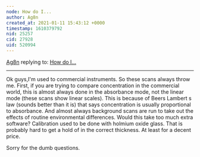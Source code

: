 ```yaml
---
node: How do I...
author: Ag8n
created_at: 2021-01-11 15:43:12 +0000
timestamp: 1610379792
nid: 25257
cid: 27928
uid: 520994
---
```




[Ag8n](../profile/Ag8n) replying to: [How do I...](../notes/akhila/12-15-2020/how-do-i)

----
Ok guys,I'm used to commercial instruments.  So these scans always throw me.  First, if you are trying to compare concentration in the commercial world, this is almost always done in the absorbance mode, not the linear mode (these scans show linear scales).   This is because of Beers Lambert s law (sounds better than it is) that says concentration is usually proportional to absorbance.
   And almost always  background scans are run to take out the effects of routine environmental differences.  Would this take too much extra software?
  Calibration used to be done with holmium oxide glass.  That is probably hard to get a hold of in the correct thickness.  At least for a decent price.

Sorry for the dumb questions.